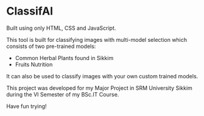 # ClassifAI
Built using only HTML, CSS and JavaScript.

This tool is built for classifying images with multi-model selection which consists of two pre-trained models:
 - Common Herbal Plants found in Sikkim
 - Fruits Nutrition

It can also be used to classify images with your own custom trained models.

This project was developed for my Major Project in SRM University Sikkim during the VI Semester of my BSc.IT Course.

Have fun trying!
